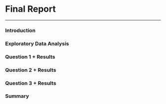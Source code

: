 # Final Report

---

### Introduction


### Exploratory Data Analysis


### Question 1 + Results


### Question 2 + Results


### Question 3 + Results


### Summary


